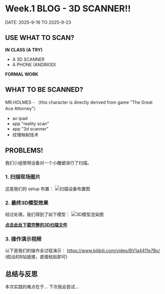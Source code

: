 # Week.1 BLOG - 3D SCANNER!!

DATE: 2025-9-16 TO 2025-9-23



## USE WHAT TO SCAN?

**IN CLASS (A TRY)**
- A 3D SCANNER
- A PHONE (ANDRIOD)


**FORMAL WORK**

## WHAT TO BE SCANNED?
MR.HOLMES - （this character is directly derived from game "The Great Ace Attorney"）

- an ipad
- app "reality scan"
- app "3d scanner"
- 纹理映射技术

## PROBLEMS!

我们小组使用设备对一个小雕塑进行了扫描。

### 1. 扫描现场图片

这是我们的 setup 布置：
![扫描设备布置图](images/setup.jpg)

### 2. 最终3D模型效果

经过处理，我们得到了如下模型：
![3D模型渲染图](images/final-render.png)

**[点击此处下载完整的3D扫描文件](3d-scans/final-model.obj)**

### 3. 操作演示视频

以下是我们的操作全过程演示：
https://www.bilibili.com/video/BV1a4411e7Bx/  (假设的B站链接，直接粘贴即可)

## 总结与反思

本次实践的难点在于... 下次我会尝试...
